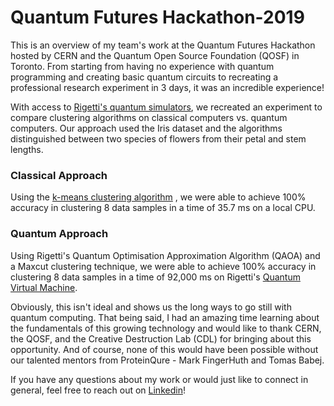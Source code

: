 # Quantum Futures Hackathon-2019

This is an overview of my team's work at the Quantum Futures Hackathon hosted by CERN and the Quantum Open Source Foundation (QOSF) in Toronto.
From starting from having no experience with quantum programming and creating basic quantum circuits to recreating a professional research experiment in 3 days, it was an incredible experience!

With access to [Rigetti's quantum simulators](rigetti.com), we recreated an experiment to compare clustering algorithms on classical computers vs. quantum computers. 
Our approach used the Iris dataset and the algorithms distinguished between two species of flowers from their petal and stem lengths. 

### Classical Approach
Using the [k-means clustering algorithm](https://github.com/Madhav-Malhotra/Quantum-Futures-Hackathon-2019/blob/master/Classical%20Clustering%20Algorithm.py) , we were able to achieve 100% accuracy in clustering 8 data samples in a time of 35.7 ms on a local CPU. 

### Quantum Approach
Using Rigetti's Quantum Optimisation Approximation Algorithm (QAOA) and a Maxcut clustering technique, we were able to achieve 100% accuracy in clustering 8 data samples in a time of 92,000 ms on Rigetti's [Quantum Virtual Machine](https://github.com/Madhav-Malhotra/Quantum-Futures-Hackathon-2019/blob/master/QML%20Clustering.py).

Obviously, this isn't ideal and shows us the long ways to go still with quantum computing. That being said, I had an amazing time learning about the fundamentals of this growing technology and would like to thank CERN, the QOSF, and the Creative Destruction Lab (CDL) for bringing about this opportunity. 
And of course, none of this would have been possible without our talented mentors from ProteinQure - Mark FingerHuth and Tomas Babej.

If you have any questions about my work or would just like to connect in general, feel free to reach out on [Linkedin](https://www.linkedin.com/in/madhav-malhotra/)!
